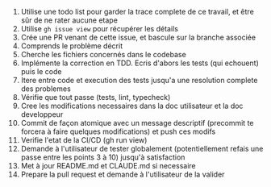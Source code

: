 1. Utilise une todo list pour garder la trace complete de ce travail, et être sûr de ne rater aucune etape
2. Utilise `gh issue view` pour récupérer les détails
3. Crée une PR venant de cette issue, et bascule sur la branche associée
4. Comprends le problème décrit
5. Cherche les fichiers concernés dans le codebase
6. Implémente la correction en TDD. Ecris d'abors les tests (qui echouent) puis le code
7. Itere entre code et execution des tests jusqu'a une resolution complete des problemes
8. Vérifie que tout passe (tests, lint, typecheck)
9. Cree les modifications necessaires dans la doc utilisateur et la doc developpeur
10. Commit de façon atomique avec un message descriptif (precommit te forcera à faire quelques modifications) et push ces modifs
11. Verifie l'etat de la CI/CD (gh run view)
12. Demande à l'utilisateur de tester globalement (potentiellement refais une passe entre les points 3 à 10) jusqu'à satisfaction
13. Met à jour README.md et CLAUDE.md si necessaire
14. Prepare la pull request et demande à l'utilisateur de la valider
